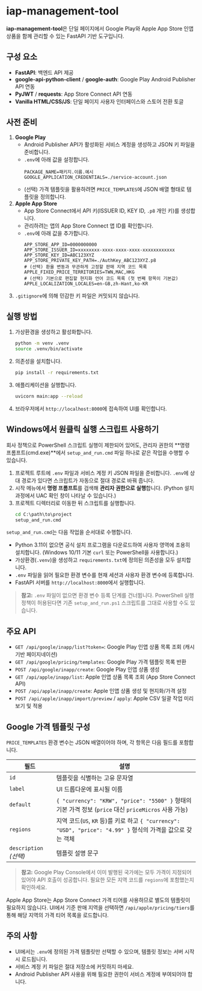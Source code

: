 # iap-management-tool

**iap-management-tool**은 단일 페이지에서 Google Play와 Apple App Store 인앱 상품을 함께 관리할 수 있는 FastAPI 기반 도구입니다.

## 구성 요소
- **FastAPI**: 백엔드 API 제공
- **google-api-python-client** / **google-auth**: Google Play Android Publisher API 연동
- **PyJWT** / **requests**: App Store Connect API 연동
- **Vanilla HTML/CSS/JS**: 단일 페이지 사용자 인터페이스와 스토어 전환 토글

## 사전 준비
1. **Google Play**
   - Android Publisher API가 활성화된 서비스 계정을 생성하고 JSON 키 파일을 준비합니다.
   - `.env`에 아래 값을 설정합니다.
     ```env
     PACKAGE_NAME=패키지.이름.예시
     GOOGLE_APPLICATION_CREDENTIALS=./service-account.json
     ```
   - (선택) 가격 템플릿을 활용하려면 `PRICE_TEMPLATES`에 JSON 배열 형태로 템플릿을 정의합니다.
2. **Apple App Store**
   - App Store Connect에서 API 키(ISSUER ID, KEY ID, `.p8` 개인 키)를 생성합니다.
   - 관리하려는 앱의 App Store Connect 앱 ID를 확인합니다.
   - `.env`에 아래 값을 추가합니다.
     ```env
     APP_STORE_APP_ID=0000000000
     APP_STORE_ISSUER_ID=xxxxxxxx-xxxx-xxxx-xxxx-xxxxxxxxxxxx
     APP_STORE_KEY_ID=ABC123XYZ
     APP_STORE_PRIVATE_KEY_PATH=./AuthKey_ABC123XYZ.p8
     # (선택) 환율 변동과 무관하게 고정할 판매 지역 코드 목록
     APPLE_FIXED_PRICE_TERRITORIES=TWN,MAC,HKG
     # (선택) 기본으로 편집할 현지화 언어 코드 목록 (첫 번째 항목이 기본값)
     APPLE_LOCALIZATION_LOCALES=en-GB,zh-Hant,ko-KR
     ```
3. `.gitignore`에 의해 민감한 키 파일은 커밋되지 않습니다.

## 실행 방법
1. 가상환경을 생성하고 활성화합니다.
   ```bash
   python -m venv .venv
   source .venv/bin/activate
   ```
2. 의존성을 설치합니다.
   ```bash
   pip install -r requirements.txt
   ```
3. 애플리케이션을 실행합니다.
   ```bash
   uvicorn main:app --reload
   ```
4. 브라우저에서 `http://localhost:8000`에 접속하여 UI를 확인합니다.

## Windows에서 원클릭 실행 스크립트 사용하기
회사 정책으로 PowerShell 스크립트 실행이 제한되어 있어도, 관리자 권한의 **명령 프롬프트(cmd.exe)**에서 `setup_and_run.cmd` 파일 하나로 같은 작업을 수행할 수 있습니다.

1. 프로젝트 루트에 `.env` 파일과 서비스 계정 키 JSON 파일을 준비합니다. `.env`에 상대 경로가 있다면 스크립트가 자동으로 절대 경로로 바꿔 줍니다.
2. 시작 메뉴에서 **명령 프롬프트**를 검색해 **관리자 권한으로 실행**합니다. (Python 설치 과정에서 UAC 확인 창이 나타날 수 있습니다.)
3. 프로젝트 디렉터리로 이동한 뒤 스크립트를 실행합니다.
   ```cmd
   cd C:\path\to\project
   setup_and_run.cmd
   ```

`setup_and_run.cmd`는 다음 작업을 순서대로 수행합니다.

- Python 3.11이 없으면 공식 설치 프로그램을 다운로드하여 사용자 영역에 조용히 설치합니다. (Windows 10/11 기본 `curl` 또는 PowerShell을 사용합니다.)
- 가상환경(`.venv`)을 생성하고 `requirements.txt`에 정의된 의존성을 모두 설치합니다.
- `.env` 파일을 읽어 필요한 환경 변수를 현재 세션과 사용자 환경 변수에 등록합니다.
- FastAPI 서버를 `http://localhost:8000`에서 실행합니다.

> **참고:** `.env` 파일이 없으면 환경 변수 등록 단계를 건너뜁니다. PowerShell 실행 정책이 허용된다면 기존 `setup_and_run.ps1` 스크립트를 그대로 사용할 수도 있습니다.

## 주요 API
- `GET /api/google/inapp/list?token=`: Google Play 인앱 상품 목록 조회 (캐시 기반 페이지네이션)
- `GET /api/google/pricing/templates`: Google Play 가격 템플릿 목록 반환
- `POST /api/google/inapp/create`: Google Play 인앱 상품 생성
- `GET /api/apple/inapp/list`: Apple 인앱 상품 목록 조회 (App Store Connect API)
- `POST /api/apple/inapp/create`: Apple 인앱 상품 생성 및 현지화/가격 설정
- `POST /api/apple/inapp/import/preview` / `apply`: Apple CSV 일괄 작업 미리보기 및 적용

## Google 가격 템플릿 구성
`PRICE_TEMPLATES` 환경 변수는 JSON 배열이어야 하며, 각 항목은 다음 필드를 포함합니다.

| 필드 | 설명 |
| --- | --- |
| `id` | 템플릿을 식별하는 고유 문자열 |
| `label` | UI 드롭다운에 표시될 이름 |
| `default` | `{ "currency": "KRW", "price": "5500" }` 형태의 기본 가격 정보 (`price` 대신 `priceMicros` 사용 가능) |
| `regions` | 지역 코드(`US`, `KR` 등)를 키로 하고 `{ "currency": "USD", "price": "4.99" }` 형식의 가격을 값으로 갖는 객체 |
| `description` *(선택)* | 템플릿 설명 문구 |

> **참고:** Google Play Console에서 이미 발행된 국가에는 모두 가격이 지정되어 있어야 API 호출이 성공합니다. 필요한 모든 지역 코드를 `regions`에 포함했는지 확인하세요.

Apple App Store는 App Store Connect 가격 티어를 사용하므로 별도의 템플릿이 필요하지 않습니다. UI에서 기준 판매 지역을 선택하면 `/api/apple/pricing/tiers`를 통해 해당 지역의 가격 티어 목록을 로드합니다.

## 주의 사항
- UI에서는 `.env`에 정의된 가격 템플릿만 선택할 수 있으며, 템플릿 정보는 서버 시작 시 로드됩니다.
- 서비스 계정 키 파일은 절대 저장소에 커밋하지 마세요.
- Android Publisher API 사용을 위해 필요한 권한이 서비스 계정에 부여되어야 합니다.
